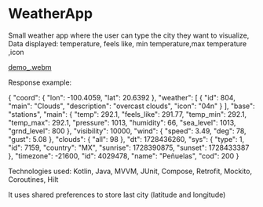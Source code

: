 # WeatherApp

Small weather app where the user can type the city they want to visualize, 
Data displayed: temperature, feels like, min temperature,max temperature ,icon 

[demo_.webm](https://github.com/user-attachments/assets/2bf77629-5468-4228-94d6-6cd0c745461a)


Response example: 

{
  "coord": {
    "lon": -100.4059,
    "lat": 20.6392
  },
  "weather": [
    {
      "id": 804,
      "main": "Clouds",
      "description": "overcast clouds",
      "icon": "04n"
    }
  ],
  "base": "stations",
  "main": {
    "temp": 292.1,
    "feels_like": 291.77,
    "temp_min": 292.1,
    "temp_max": 292.1,
    "pressure": 1013,
    "humidity": 66,
    "sea_level": 1013,
    "grnd_level": 800
  },
  "visibility": 10000,
  "wind": {
    "speed": 3.49,
    "deg": 78,
    "gust": 5.08
  },
  "clouds": {
    "all": 98
  },
  "dt": 1728436260,
  "sys": {
    "type": 1,
    "id": 7159,
    "country": "MX",
    "sunrise": 1728390875,
    "sunset": 1728433387
  },
  "timezone": -21600,
  "id": 4029478,
  "name": "Peñuelas",
  "cod": 200
}

Technologies used: 
Kotlin, Java, MVVM, JUnit, Compose, Retrofit, Mockito, Coroutines, Hilt 

It uses shared preferences to store last city (latitude and longitude) 
